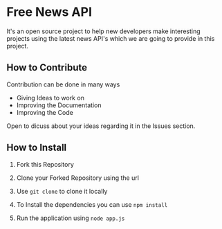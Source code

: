 # Free News API

It's an open source project to help new developers make interesting projects using the latest news API's which we are going to provide in this project.

## How to Contribute

Contribution can be done in many ways

- Giving Ideas to work on
- Improving the Documentation
- Improving the Code

Open to dicuss about your ideas regarding it in the Issues section.

## How to Install

1. Fork this Repository

2. Clone your Forked Repository using the url

3. Use `git clone` to clone it locally

4. To Install the dependencies you can use `npm install`

5. Run the application using `node app.js`
